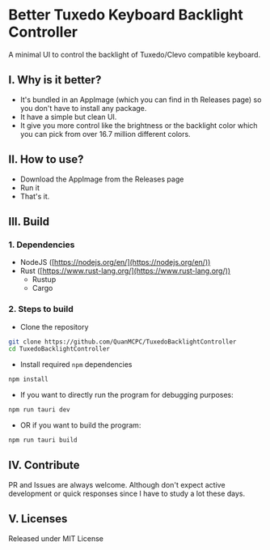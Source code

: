 # Better Tuxedo Keyboard Backlight Controller
A minimal UI to control the backlight of Tuxedo/Clevo compatible keyboard.

## I. Why is it better?
 - It's bundled in an AppImage (which you can find in th Releases page) so you don't have to install any package.
 - It have a simple but clean UI.
 - It give you more control like the brightness or the backlight color which you can pick from over 16.7 million different colors.

## II. How to use?
 - Download the AppImage from the Releases page
 - Run it
 - That's it.

## III. Build
### 1. Dependencies
- NodeJS ([https://nodejs.org/en/](https://nodejs.org/en/))
- Rust ([https://www.rust-lang.org/](https://www.rust-lang.org/))
  - Rustup
  - Cargo

### 2. Steps to build
- Clone the repository
```bash
git clone https://github.com/QuanMCPC/TuxedoBacklightController
cd TuxedoBacklightController
```

- Install required `npm` dependencies
```bash
npm install
```

- If you want to directly run the program for debugging purposes:
```bash
npm run tauri dev
```

- OR if you want to build the program:
```bash
npm run tauri build
```

## IV. Contribute
PR and Issues are always welcome. Although don't expect active development or quick responses since I have to study a lot these days.

## V. Licenses
Released under MIT License